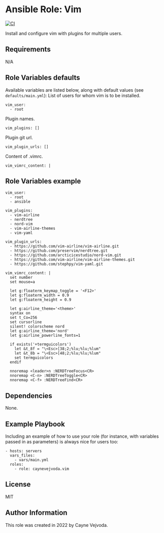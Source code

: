 Ansible Role: Vim
=========

[![CI](https://github.com/caynevejvoda/ansible-role-vim/workflows/CI/badge.svg?event=push)](https://github.com/caynevejvoda/ansible-role-vim/actions?query=workflow%3ACI)

Install and configure vim with plugins for multiple users.

Requirements
------------

N/A

Role Variables defaults
-----------------------
Available variables are listed below, along with default values (see `defaults/main.yml`):
List of users for whom vim is to be installed.

    vim_user: 
      - root

Plugin names.

    vim_plugins: []

Plugin git url.

    vim_plugin_urls: []

Content of .vimrc.

    vim_vimrc_content: |

Role Variables example
----------------------
    vim_user:
      - root
      - ansible

    vim_plugins:
      - vim-airline
      - nerdtree
      - nord-vim
      - vim-airline-themes
      - vim-yaml

    vim_plugin_urls:
      - https://github.com/vim-airline/vim-airline.git
      - https://github.com/preservim/nerdtree.git
      - https://github.com/arcticicestudio/nord-vim.git
      - https://github.com/vim-airline/vim-airline-themes.git
      - https://github.com/stephpy/vim-yaml.git

    vim_vimrc_content: |
      set number
      set mouse=a

      let g:floaterm_keymap_toggle = '<F12>'
      let g:floaterm_width = 0.9
      let g:floaterm_height = 0.9

      let g:airline_theme='<theme>'
      syntax on
      set t_Co=256
      set cursorline
      silent! colorscheme nord
      let g:airline_theme='nord'
      let g:airline_powerline_fonts=1

      if exists('+termguicolors')
        let &t_8f = "\<Esc>[38;2;%lu;%lu;%lum"
        let &t_8b = "\<Esc>[48;2;%lu;%lu;%lum"
        set termguicolors
      endif

      nnoremap <leader>n :NERDTreeFocus<CR>
      nnoremap <C-n> :NERDTreeToggle<CR>
      nnoremap <C-f> :NERDTreeFind<CR>

Dependencies
------------

None.

Example Playbook
----------------

Including an example of how to use your role (for instance, with variables passed in as parameters) is always nice for users too:

    - hosts: servers
      vars_files:
        - vars/main.yml
      roles:
        - role: caynevejvoda.vim

License
-------

MIT

Author Information
------------------

This role was created in 2022 by Cayne Vejvoda.
